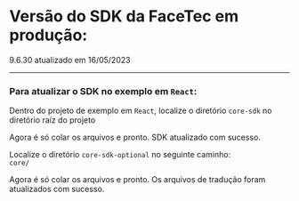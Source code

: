 # Versão do SDK da FaceTec em produção:

9.6.30 atualizado em 16/05/2023

---

### Para atualizar o SDK no exemplo em `React`:

Dentro do projeto de exemplo em `React`, localize o diretório `core-sdk` no diretório raíz do projeto

Agora é só colar os arquivos e pronto. SDK atualizado com sucesso.

Localize o diretório `core-sdk-optional` no seguinte caminho:
<br>
`core/`

Agora é só colar os arquivos e pronto. Os arquivos de tradução foram atualizados com sucesso.
